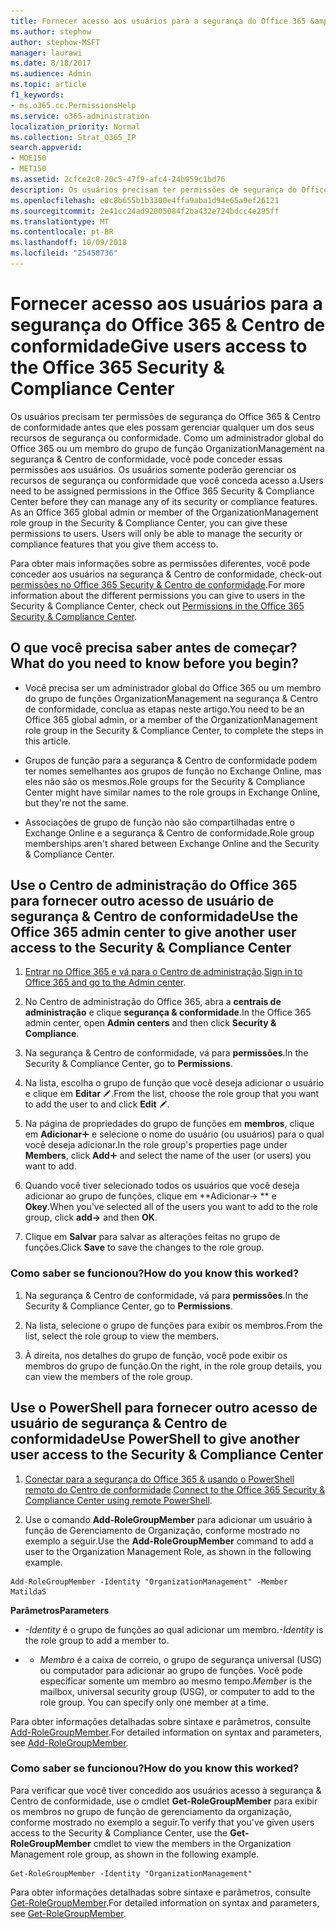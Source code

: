 ```yaml
---
title: Fornecer acesso aos usuários para a segurança do Office 365 &amp; Centro de conformidade
ms.author: stephow
author: stephow-MSFT
manager: laurawi
ms.date: 8/18/2017
ms.audience: Admin
ms.topic: article
f1_keywords:
- ms.o365.cc.PermissionsHelp
ms.service: o365-administration
localization_priority: Normal
ms.collection: Strat_O365_IP
search.appverid:
- MOE150
- MET150
ms.assetid: 2cfce2c8-20c5-47f9-afc4-24b059c1bd76
description: Os usuários precisam ter permissões de segurança do Office 365 &amp; Centro de conformidade antes que eles possam gerenciar qualquer um dos seus recursos de segurança ou conformidade.
ms.openlocfilehash: e0c8b655b1b3300e4ffa9aba1d94e65a9ef26121
ms.sourcegitcommit: 2e41cc24ad92005084f2ba432e724bdcc4e295ff
ms.translationtype: MT
ms.contentlocale: pt-BR
ms.lasthandoff: 10/09/2018
ms.locfileid: "25450736"
---
```

# <a name="give-users-access-to-the-office-365-security-amp-compliance-center"></a><span data-ttu-id="b502e-103">Fornecer acesso aos usuários para a segurança do Office 365 &amp; Centro de conformidade</span><span class="sxs-lookup"><span data-stu-id="b502e-103">Give users access to the Office 365 Security &amp; Compliance Center</span></span>

<span data-ttu-id="b502e-p101">Os usuários precisam ter permissões de segurança do Office 365 &amp; Centro de conformidade antes que eles possam gerenciar qualquer um dos seus recursos de segurança ou conformidade. Como um administrador global do Office 365 ou um membro do grupo de função OrganizationManagement na segurança &amp; Centro de conformidade, você pode conceder essas permissões aos usuários. Os usuários somente poderão gerenciar os recursos de segurança ou conformidade que você conceda acesso a.</span><span class="sxs-lookup"><span data-stu-id="b502e-p101">Users need to be assigned permissions in the Office 365 Security &amp; Compliance Center before they can manage any of its security or compliance features. As an Office 365 global admin or member of the OrganizationManagement role group in the Security &amp; Compliance Center, you can give these permissions to users. Users will only be able to manage the security or compliance features that you give them access to.</span></span> 
  
<span data-ttu-id="b502e-107">Para obter mais informações sobre as permissões diferentes, você pode conceder aos usuários na segurança &amp; Centro de conformidade, check-out [permissões no Office 365 Security &amp; Centro de conformidade](permissions-in-the-security-and-compliance-center.md).</span><span class="sxs-lookup"><span data-stu-id="b502e-107">For more information about the different permissions you can give to users in the Security &amp; Compliance Center, check out [Permissions in the Office 365 Security &amp; Compliance Center](permissions-in-the-security-and-compliance-center.md).</span></span>
  
## <a name="what-do-you-need-to-know-before-you-begin"></a><span data-ttu-id="b502e-108">O que você precisa saber antes de começar?</span><span class="sxs-lookup"><span data-stu-id="b502e-108">What do you need to know before you begin?</span></span>

- <span data-ttu-id="b502e-109">Você precisa ser um administrador global do Office 365 ou um membro do grupo de funções OrganizationManagement na segurança &amp; Centro de conformidade, conclua as etapas neste artigo.</span><span class="sxs-lookup"><span data-stu-id="b502e-109">You need to be an Office 365 global admin, or a member of the OrganizationManagement role group in the Security &amp; Compliance Center, to complete the steps in this article.</span></span>
    
- <span data-ttu-id="b502e-110">Grupos de função para a segurança &amp; Centro de conformidade podem ter nomes semelhantes aos grupos de função no Exchange Online, mas eles não são os mesmos.</span><span class="sxs-lookup"><span data-stu-id="b502e-110">Role groups for the Security &amp; Compliance Center might have similar names to the role groups in Exchange Online, but they're not the same.</span></span> 
    
- <span data-ttu-id="b502e-111">Associações de grupo de função não são compartilhadas entre o Exchange Online e a segurança &amp; Centro de conformidade.</span><span class="sxs-lookup"><span data-stu-id="b502e-111">Role group memberships aren't shared between Exchange Online and the Security &amp; Compliance Center.</span></span>
    
## <a name="use-the-office-365-admin-center-to-give-another-user-access-to-the-security-amp-compliance-center"></a><span data-ttu-id="b502e-112">Use o Centro de administração do Office 365 para fornecer outro acesso de usuário de segurança &amp; Centro de conformidade</span><span class="sxs-lookup"><span data-stu-id="b502e-112">Use the Office 365 admin center to give another user access to the Security &amp; Compliance Center</span></span>

1. <span data-ttu-id="b502e-113">[Entrar no Office 365 e vá para o Centro de administração](https://go.microsoft.com/fwlink/p/?LinkId=525275).</span><span class="sxs-lookup"><span data-stu-id="b502e-113">[Sign in to Office 365 and go to the Admin center](https://go.microsoft.com/fwlink/p/?LinkId=525275).</span></span>
    
2. <span data-ttu-id="b502e-114">No Centro de administração do Office 365, abra a **centrais de administração** e clique **segurança &amp; conformidade**.</span><span class="sxs-lookup"><span data-stu-id="b502e-114">In the Office 365 admin center, open **Admin centers** and then click **Security &amp; Compliance**.</span></span> 
    
3. <span data-ttu-id="b502e-115">Na segurança &amp; Centro de conformidade, vá para **permissões**.</span><span class="sxs-lookup"><span data-stu-id="b502e-115">In the Security &amp; Compliance Center, go to **Permissions**.</span></span>
    
4. <span data-ttu-id="b502e-116">Na lista, escolha o grupo de função que você deseja adicionar o usuário e clique em **Editar** ![ícone Editar](media/O365_MDM_CreatePolicy_EditIcon.gif).</span><span class="sxs-lookup"><span data-stu-id="b502e-116">From the list, choose the role group that you want to add the user to and click **Edit** ![Edit icon](media/O365_MDM_CreatePolicy_EditIcon.gif).</span></span>
    
5. <span data-ttu-id="b502e-117">Na página de propriedades do grupo de funções em **membros**, clique em **Adicionar**![ícone Adicionar](media/ITPro-EAC-AddIcon.gif) e selecione o nome do usuário (ou usuários) para o qual você deseja adicionar.</span><span class="sxs-lookup"><span data-stu-id="b502e-117">In the role group's properties page under **Members**, click **Add**![Add Icon](media/ITPro-EAC-AddIcon.gif) and select the name of the user (or users) you want to add.</span></span> 
    
6. <span data-ttu-id="b502e-118">Quando você tiver selecionado todos os usuários que você deseja adicionar ao grupo de funções, clique em \*\*Adicionar-\> \*\* e **Okey**.</span><span class="sxs-lookup"><span data-stu-id="b502e-118">When you've selected all of the users you want to add to the role group, click **add-\>** and then **OK**.</span></span>
    
7. <span data-ttu-id="b502e-119">Clique em **Salvar** para salvar as alterações feitas no grupo de funções.</span><span class="sxs-lookup"><span data-stu-id="b502e-119">Click **Save** to save the changes to the role group.</span></span> 
    
### <a name="how-do-you-know-this-worked"></a><span data-ttu-id="b502e-120">Como saber se funcionou?</span><span class="sxs-lookup"><span data-stu-id="b502e-120">How do you know this worked?</span></span>

1. <span data-ttu-id="b502e-121">Na segurança &amp; Centro de conformidade, vá para **permissões**.</span><span class="sxs-lookup"><span data-stu-id="b502e-121">In the Security &amp; Compliance Center, go to **Permissions**.</span></span>
    
2. <span data-ttu-id="b502e-122">Na lista, selecione o grupo de funções para exibir os membros.</span><span class="sxs-lookup"><span data-stu-id="b502e-122">From the list, select the role group to view the members.</span></span>
    
3. <span data-ttu-id="b502e-123">À direita, nos detalhes do grupo de função, você pode exibir os membros do grupo de função.</span><span class="sxs-lookup"><span data-stu-id="b502e-123">On the right, in the role group details, you can view the members of the role group.</span></span>
    
## <a name="use-powershell-to-give-another-user-access-to-the-security-amp-compliance-center"></a><span data-ttu-id="b502e-124">Use o PowerShell para fornecer outro acesso de usuário de segurança &amp; Centro de conformidade</span><span class="sxs-lookup"><span data-stu-id="b502e-124">Use PowerShell to give another user access to the Security &amp; Compliance Center</span></span>

1. <span data-ttu-id="b502e-125">[Conectar para a segurança do Office 365 &amp; usando o PowerShell remoto do Centro de conformidade](https://go.microsoft.com/fwlink/p/?LinkID=627084).</span><span class="sxs-lookup"><span data-stu-id="b502e-125">[Connect to the Office 365 Security &amp; Compliance Center using remote PowerShell](https://go.microsoft.com/fwlink/p/?LinkID=627084).</span></span>
    
2. <span data-ttu-id="b502e-126">Use o comando **Add-RoleGroupMember** para adicionar um usuário à função de Gerenciamento de Organização, conforme mostrado no exemplo a seguir.</span><span class="sxs-lookup"><span data-stu-id="b502e-126">Use the **Add-RoleGroupMember** command to add a user to the Organization Management Role, as shown in the following example.</span></span> 
    
  ```
  Add-RoleGroupMember -Identity "OrganizationManagement" -Member MatildaS
  
  ```

 <span data-ttu-id="b502e-127">**Parâmetros**</span><span class="sxs-lookup"><span data-stu-id="b502e-127">**Parameters**</span></span>
  
-  <span data-ttu-id="b502e-128">_-Identity_ é o grupo de funções ao qual adicionar um membro.</span><span class="sxs-lookup"><span data-stu-id="b502e-128">_-Identity_ is the role group to add a member to.</span></span> 
    
- - <span data-ttu-id="b502e-p102">_Membro_ é a caixa de correio, o grupo de segurança universal (USG) ou computador para adicionar ao grupo de funções. Você pode especificar somente um membro ao mesmo tempo.</span><span class="sxs-lookup"><span data-stu-id="b502e-p102">_Member_ is the mailbox, universal security group (USG), or computer to add to the role group. You can specify only one member at a time.</span></span> 
    
<span data-ttu-id="b502e-131">Para obter informações detalhadas sobre sintaxe e parâmetros, consulte [Add-RoleGroupMember](https://go.microsoft.com/fwlink/p/?LinkId=510859).</span><span class="sxs-lookup"><span data-stu-id="b502e-131">For detailed information on syntax and parameters, see [Add-RoleGroupMember](https://go.microsoft.com/fwlink/p/?LinkId=510859).</span></span>
  
### <a name="how-do-you-know-this-worked"></a><span data-ttu-id="b502e-132">Como saber se funcionou?</span><span class="sxs-lookup"><span data-stu-id="b502e-132">How do you know this worked?</span></span>

<span data-ttu-id="b502e-133">Para verificar que você tiver concedido aos usuários acesso à segurança &amp; Centro de conformidade, use o cmdlet **Get-RoleGroupMember** para exibir os membros no grupo de função de gerenciamento da organização, conforme mostrado no exemplo a seguir.</span><span class="sxs-lookup"><span data-stu-id="b502e-133">To verify that you've given users access to the Security &amp; Compliance Center, use the **Get-RoleGroupMember** cmdlet to view the members in the Organization Management role group, as shown in the following example.</span></span> 
  
```
Get-RoleGroupMember -Identity "OrganizationManagement"

```

<span data-ttu-id="b502e-134">Para obter informações detalhadas sobre sintaxe e parâmetros, consulte [Get-RoleGroupMember](https://go.microsoft.com/fwlink/p/?LinkId=510860).</span><span class="sxs-lookup"><span data-stu-id="b502e-134">For detailed information on syntax and parameters, see [Get-RoleGroupMember](https://go.microsoft.com/fwlink/p/?LinkId=510860).</span></span>
  

